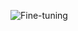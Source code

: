 ![Fine-tuning](https://github.com/Kamalesh3112/Finetuning-of-Google-s-Gemma-2B-Base-LLM-using-LoRA-and-PEFT/assets/72293918/cc7c6370-89b9-4f9e-8850-00b190b328ee)
